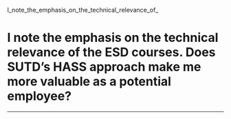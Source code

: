 I_note_the_emphasis_on_the_technical_relevance_of_



I note the emphasis on the technical relevance of the ESD courses. Does SUTD’s HASS approach make me more valuable as a potential employee?
===========================================================================================================================================

---

